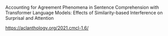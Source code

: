 
Accounting for Agreement Phenomena in Sentence Comprehension with Transformer Language Models: Effects of Similarity-based Interference on Surprisal and Attention

https://aclanthology.org/2021.cmcl-1.6/
